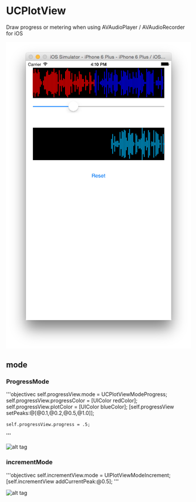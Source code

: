 # UCPlotView
Draw progress or metering when using AVAudioPlayer / AVAudioRecorder for iOS

![alt tag](https://raw.githubusercontent.com/yuchism/UCPlotView/master/UCPlotView/screenshot.png)




## mode
### ProgressMode

'''objectivec
    self.progressView.mode = UCPlotViewModeProgress;
    self.progressView.progressColor = [UIColor redColor];
    self.progressView.plotColor = [UIColor blueColor];
	[self.progressView setPeaks:@[@0.1,@0.2,@0.5,@1.0]];
	
	self.progressView.progress = .5;
'''

![alt tag](https://raw.githubusercontent.com/yuchism/UCPlotView/master/UCPlotView/progressmodeScreenShot.png)

### incrementMode

'''objectivec
	self.incrementView.mode = UIPlotViewModeIncrement;
	[self.incrementView addCurrentPeak:@0.5];
'''

![alt tag](https://raw.githubusercontent.com/yuchism/UCPlotView/master/UCPlotView/progressmodeScreenShot.png)